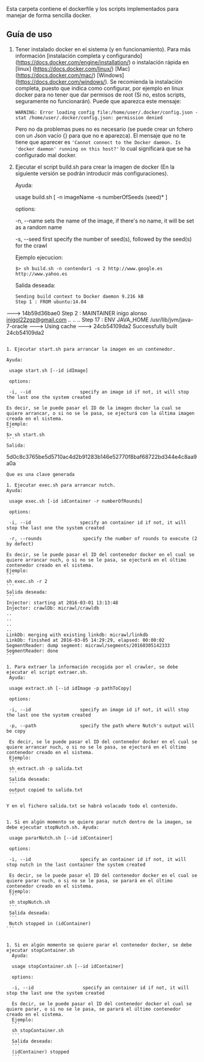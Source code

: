 Esta carpeta contiene el dockerfile y los scripts implementados para manejar de forma sencilla docker.

## Guía de uso

1. Tener instalado docker en el sistema (y en funcionamiento). Para más información [instalación completa y configurando] (https://docs.docker.com/engine/installation/) o instalación rápida en [linux] (https://docs.docker.com/linux/) [Mac] (https://docs.docker.com/mac/) [Windows] (https://docs.docker.com/windows/).  Se recomienda la instalación completa, puesto que indica como configurar, por ejemplo en linux docker para no tener que dar permisos de root (Si no, estos scripts, seguramente no funcionarán).
   Puede que aparezca este mensaje:
   ```
   WARNING: Error loading config file:/home/user/.docker/config.json - stat /home/user/.docker/config.json: permission denied
   ```

   Pero no da problemas pues no es necesario (se puede crear un fchero con un Json vacío {}  para que no e aparezca).
   El mensaje que no te tiene que aparecer es `'Cannot connect to the Docker daemon. Is 'docker daemon' running on this host?'` lo cual significará que se ha configurado mal docker.


1. Ejecutar el script build.sh para crear la imagen de docker (En la siguiente versión se podrán introducir más configuraciones).

   Ayuda:

   usage build.sh [ -n imageName -s numberOfSeeds (seed)* ]

    options:

    -n, --name                  sets the name of the image, if there's no name, it will be set as a random name

    -s, --seed                  first specify the number of seed(s), followed by the seed(s) for the crawl

   Ejemplo ejecucion:
   ```
   $> sh build.sh -n contendor1 -s 2 http://www.google.es http://www.yahoo.es
   ```
   Salida deseada:
   ```
   Sending build context to Docker daemon 9.216 kB
   Step 1 : FROM ubuntu:14.04
  ---> 14b59d36bae0
   Step 2 : MAINTAINER inigo alonso <inigol22zgz@gmail.com>
   ..
   ..
   ..
   Step 17 : ENV JAVA_HOME /usr/lib/jvm/java-7-oracle
   ---> Using cache
   ---> 24cb54109da2
   Successfully built 24cb54109da2
   ````

1. Ejecutar start.sh para arrancar la imagen en un contenedor.

   Ayuda:

    usage start.sh [--id idImage]

    options:

    -i, --id                  specify an image id if not, it will stop the last one the system created

   Es decir, se le puede pasar el ID de la imagen docker la cual se quiere arrancar, o si no se le pasa, se ejecturá con la última imagen creada en el sistema.
   Ejemplo:
   ```
   $> sh start.sh
   ```
   Salida:
   ````
   5d0c8c3765be5d5710ac4d2b91283b146e52770f8baf68722bd344e4c8aa9a0a
   ````
   Que es una clave generada

1. Ejecutar exec.sh para arrancar nutch.
   Ayuda:

    usage exec.sh [-id idContainer -r numberOfRounds]

    options:

    -i, --id                  specify an container id if not, it will stop the last one the system created

    -r, --rounds               specify the number of rounds to execute (2 by defect)

   Es decir, se le puede pasar el ID del contenedor docker en el cual se quiere arrancar nuch, o si no se le pasa, se ejecturá en el último contenedor creado en el sistema.
   Ejemplo:
   ```
   sh exec.sh -r 2
   ```
   Salida deseada:
   ```
   Injector: starting at 2016-03-01 13:13:48
   Injector: crawlDb: micrawl/crawldb
   ..
   ..
   ..
   ..
   LinkDb: merging with existing linkdb: micrawl/linkdb
   LinkDb: finished at 2016-03-05 14:29:29, elapsed: 00:00:02
   SegmentReader: dump segment: micrawl/segments/20160305142333
   SegmentReader: done
   ```

1. Para extraer la información recogida por el crawler, se debe ejecutar el script extraer.sh.
    Ayuda:

    usage extract.sh [--id idImage -p pathToCopy]

    options:

    -i, --id                  specify an image id if not, it will stop the last one the system created

    -p, --path                specify the path where Nutch's output will be copy

    Es decir, se le puede pasar el ID del contenedor docker en el cual se quiere arrancar nuch, o si no se le pasa, se ejecturá en el último contenedor creado en el sistema.
    Ejemplo:
    ```
    sh extract.sh -p salida.txt
    ```
    Salida deseada:
    ```
    output copied to salida.txt
    ```

  Y en el fichero salida.txt se habrá volacado todo el contenido.


1. Si en algún momento se quiere parar nutch dentro de la imagen, se debe ejecutar stopNutch.sh. Ayuda:

    usage pararNutch.sh [--id idContainer]

    options:

    -i, --id                  specify an container id if not, it will stop nutch in the last container the system created

    Es decir, se le puede pasar el ID del contenedor docker en el cual se quiere parar nuch, o si no se le pasa, se parará en el último contenedor creado en el sistema.
    Ejemplo:
    ```
    sh stopNutch.sh
    ```
    Salida deseada:
    ```
    Nutch stopped in (idContainer)
  ```


1. Si en algún momento se quiere parar el contenedor docker, se debe ejecutar stopContainer.sh
     Ayuda:

     usage stopContainer.sh [--id idContainer]

     options:

     -i, --id                  specify an container id if not, it will stop the last one the system created

     Es decir, se le puede pasar el ID del contenedor docker el cual se quiere parar, o si no se le pasa, se parará el último contenedor creado en el sistema.
     Ejemplo:
     ```
     sh stopContainer.sh
     ```
     Salida deseada:
     ```
     (idContainer) stopped
     ```
